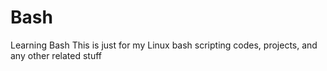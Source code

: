 # Bash
Learning Bash
This is just for my Linux bash scripting codes, projects, and any other related stuff
